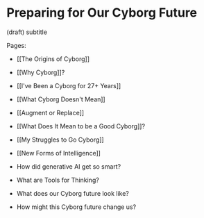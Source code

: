 # Preparing for Our Cyborg Future 
 (draft) 
subtitle

Pages: 

- [[The Origins of Cyborg]] 
- [[Why Cyborg]]? 
- [[I've Been a Cyborg for 27+ Years]] 
- [[What Cyborg Doesn't Mean]] 
- [[Augment or Replace]] 
- [[What Does It Mean to be a Good Cyborg]]? 
- [[My Struggles to Go Cyborg]] 
- [[New Forms of Intelligence]] 

- How did generative AI get so smart?
- What are Tools for Thinking?
- What does our Cyborg future look like?
- How might this Cyborg future change us?

